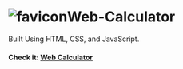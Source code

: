 # ![favicon](calculator.ico)Web-Calculator
Built Using HTML, CSS, and JavaScript.

#### Check it: [Web Calculator](https://saijeevanpuchakayala.github.io/Web-Calculator)
